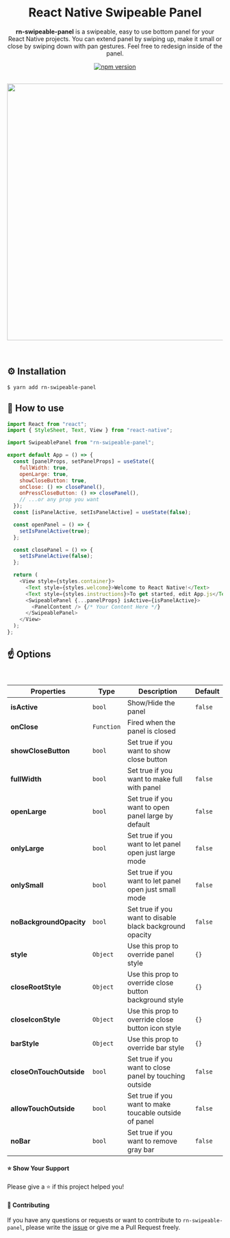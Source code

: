 <div align="center">

<h1>React Native Swipeable Panel</h1>

**rn-swipeable-panel** is a swipeable, easy to use bottom panel for your React Native projects. You can extend panel by swiping up, make it small or close by swiping down with pan gestures. Feel free to redesign inside of the panel.

[![npm version](https://img.shields.io/npm/v/rn-swipeable-panel.svg)](https://www.npmjs.com/package/rn-swipeable-panel)

</div>

<br/>

<div align="center" style="margin-bottom:1em">
    <img src="https://user-images.githubusercontent.com/19428358/82732219-913fb680-9d14-11ea-8128-55b20b0f7d1c.gif" width="auto" height="600"/>
</div>

<br/>

## ⚙️ Installation

```
$ yarn add rn-swipeable-panel
```

<!-- ## Usage -->

## 🚀 How to use

```javascript
import React from "react";
import { StyleSheet, Text, View } from "react-native";

import SwipeablePanel from "rn-swipeable-panel";

export default App = () => {
  const [panelProps, setPanelProps] = useState({
    fullWidth: true,
    openLarge: true,
    showCloseButton: true,
    onClose: () => closePanel(),
    onPressCloseButton: () => closePanel(),
    // ...or any prop you want
  });
  const [isPanelActive, setIsPanelActive] = useState(false);

  const openPanel = () => {
    setIsPanelActive(true);
  };

  const closePanel = () => {
    setIsPanelActive(false);
  };

  return (
    <View style={styles.container}>
      <Text style={styles.welcome}>Welcome to React Native!</Text>
      <Text style={styles.instructions}>To get started, edit App.js</Text>
      <SwipeablePanel {...panelProps} isActive={isPanelActive}>
        <PanelContent /> {/* Your Content Here */}
      </SwipeablePanel>
    </View>
  );
};
```

## ☝️ Options

<br/>

| Properties              | Type       | Description                                              | Default |
| ----------------------- | ---------- | -------------------------------------------------------- | ------- |
| **isActive**            | `bool`     | Show/Hide the panel                                      | `false` |
| **onClose**             | `Function` | Fired when the panel is closed                           |         |
| **showCloseButton**     | `bool`     | Set true if you want to show close button                |         |
| **fullWidth**           | `bool`     | Set true if you want to make full with panel             | `false` |
| **openLarge**           | `bool`     | Set true if you want to open panel large by default      | `false` |
| **onlyLarge**           | `bool`     | Set true if you want to let panel open just large mode   | `false` |
| **onlySmall**           | `bool`     | Set true if you want to let panel open just small mode   | `false` |
| **noBackgroundOpacity** | `bool`     | Set true if you want to disable black background opacity | `false` |
| **style**               | `Object`   | Use this prop to override panel style                    | `{}`    |
| **closeRootStyle**      | `Object`   | Use this prop to override close button background style  | `{}`    |
| **closeIconStyle**      | `Object`   | Use this prop to override close button icon style        | `{}`    |
| **barStyle**            | `Object`   | Use this prop to override bar style                      | `{}`    |
| **closeOnTouchOutside** | `bool`     | Set true if you want to close panel by touching outside  | `false` |
| **allowTouchOutside**   | `bool`     | Set true if you want to make toucable outside of panel   | `false` |
| **noBar**               | `bool`     | Set true if you want to remove gray bar                  | `false` |

#### ⭐️ Show Your Support

Please give a ⭐️ if this project helped you!

#### 👏 Contributing

If you have any questions or requests or want to contribute to `rn-swipeable-panel`, please write the [issue](https://github.com/enesozturk/rn-swipeable-panel/issues) or give me a Pull Request freely.
